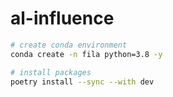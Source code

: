 # al-influence

```bash
# create conda environment
conda create -n fila python=3.8 -y

# install packages
poetry install --sync --with dev
```